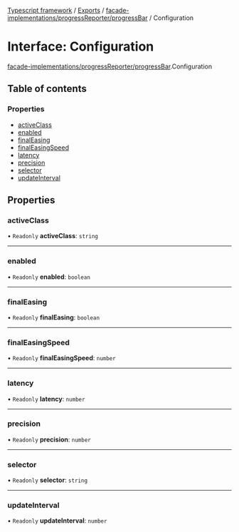 [Typescript framework](../index.md) / [Exports](../modules.md) / [facade-implementations/progressReporter/progressBar](../modules/facade_implementations_progressReporter_progressBar.md) / Configuration

# Interface: Configuration

[facade-implementations/progressReporter/progressBar](../modules/facade_implementations_progressReporter_progressBar.md).Configuration

## Table of contents

### Properties

- [activeClass](facade_implementations_progressReporter_progressBar.Configuration.md#activeclass)
- [enabled](facade_implementations_progressReporter_progressBar.Configuration.md#enabled)
- [finalEasing](facade_implementations_progressReporter_progressBar.Configuration.md#finaleasing)
- [finalEasingSpeed](facade_implementations_progressReporter_progressBar.Configuration.md#finaleasingspeed)
- [latency](facade_implementations_progressReporter_progressBar.Configuration.md#latency)
- [precision](facade_implementations_progressReporter_progressBar.Configuration.md#precision)
- [selector](facade_implementations_progressReporter_progressBar.Configuration.md#selector)
- [updateInterval](facade_implementations_progressReporter_progressBar.Configuration.md#updateinterval)

## Properties

### activeClass

• `Readonly` **activeClass**: `string`

___

### enabled

• `Readonly` **enabled**: `boolean`

___

### finalEasing

• `Readonly` **finalEasing**: `boolean`

___

### finalEasingSpeed

• `Readonly` **finalEasingSpeed**: `number`

___

### latency

• `Readonly` **latency**: `number`

___

### precision

• `Readonly` **precision**: `number`

___

### selector

• `Readonly` **selector**: `string`

___

### updateInterval

• `Readonly` **updateInterval**: `number`
